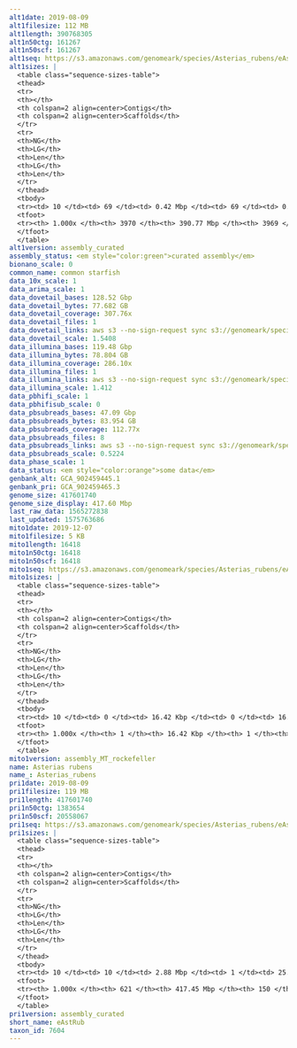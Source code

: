 ```yaml
---
alt1date: 2019-08-09
alt1filesize: 112 MB
alt1length: 390768305
alt1n50ctg: 161267
alt1n50scf: 161267
alt1seq: https://s3.amazonaws.com/genomeark/species/Asterias_rubens/eAstRub1/assembly_curated/eAstRub1.alt.cur.20190809.fasta.gz
alt1sizes: |
  <table class="sequence-sizes-table">
  <thead>
  <tr>
  <th></th>
  <th colspan=2 align=center>Contigs</th>
  <th colspan=2 align=center>Scaffolds</th>
  </tr>
  <tr>
  <th>NG</th>
  <th>LG</th>
  <th>Len</th>
  <th>LG</th>
  <th>Len</th>
  </tr>
  </thead>
  <tbody>
  <tr><td> 10 </td><td> 69 </td><td> 0.42 Mbp </td><td> 69 </td><td> 0.42 Mbp </td></tr>  <tr><td> 20 </td><td> 177 </td><td> 0.32 Mbp </td><td> 177 </td><td> 0.32 Mbp </td></tr>  <tr><td> 30 </td><td> 316 </td><td> 0.25 Mbp </td><td> 316 </td><td> 0.25 Mbp </td></tr>  <tr><td> 40 </td><td> 492 </td><td> 0.20 Mbp </td><td> 492 </td><td> 0.20 Mbp </td></tr>  <tr style="background-color:#cccccc;"><td> 50 </td><td> 709 </td><td> 0.16 Mbp </td><td> 709 </td><td> 0.16 Mbp </td></tr>  <tr><td> 60 </td><td> 984 </td><td> 0.13 Mbp </td><td> 984 </td><td> 0.13 Mbp </td></tr>  <tr><td> 70 </td><td> 1340 </td><td> 95.76 Kbp </td><td> 1340 </td><td> 95.76 Kbp </td></tr>  <tr><td> 80 </td><td> 1811 </td><td> 70.84 Kbp </td><td> 1811 </td><td> 70.84 Kbp </td></tr>  <tr><td> 90 </td><td> 2485 </td><td> 46.60 Kbp </td><td> 2485 </td><td> 46.60 Kbp </td></tr>  <tr><td> 100 </td><td> 3969 </td><td> 135  bp </td><td> 3968 </td><td> 135  bp </td></tr>  </tbody>
  <tfoot>
  <tr><th> 1.000x </th><th> 3970 </th><th> 390.77 Mbp </th><th> 3969 </th><th> 390.77 Mbp </th></tr>
  </tfoot>
  </table>
alt1version: assembly_curated
assembly_status: <em style="color:green">curated assembly</em>
bionano_scale: 0
common_name: common starfish
data_10x_scale: 1
data_arima_scale: 1
data_dovetail_bases: 128.52 Gbp
data_dovetail_bytes: 77.682 GB
data_dovetail_coverage: 307.76x
data_dovetail_files: 1
data_dovetail_links: aws s3 --no-sign-request sync s3://genomeark/species/Asterias_rubens/eAstRub1/genomic_data/dovetail/ .<br>
data_dovetail_scale: 1.5408
data_illumina_bases: 119.48 Gbp
data_illumina_bytes: 78.804 GB
data_illumina_coverage: 286.10x
data_illumina_files: 1
data_illumina_links: aws s3 --no-sign-request sync s3://genomeark/species/Asterias_rubens/eAstRub1/genomic_data/illumina/ .<br>
data_illumina_scale: 1.412
data_pbhifi_scale: 1
data_pbhifisub_scale: 0
data_pbsubreads_bases: 47.09 Gbp
data_pbsubreads_bytes: 83.954 GB
data_pbsubreads_coverage: 112.77x
data_pbsubreads_files: 8
data_pbsubreads_links: aws s3 --no-sign-request sync s3://genomeark/species/Asterias_rubens/eAstRub1/genomic_data/pacbio/ . --exclude "*ccs*bam*"<br>
data_pbsubreads_scale: 0.5224
data_phase_scale: 1
data_status: <em style="color:orange">some data</em>
genbank_alt: GCA_902459445.1
genbank_pri: GCA_902459465.3
genome_size: 417601740
genome_size_display: 417.60 Mbp
last_raw_data: 1565272838
last_updated: 1575763686
mito1date: 2019-12-07
mito1filesize: 5 KB
mito1length: 16418
mito1n50ctg: 16418
mito1n50scf: 16418
mito1seq: https://s3.amazonaws.com/genomeark/species/Asterias_rubens/eAstRub1/assembly_MT_rockefeller/eAstRub1.MT.20191207.fasta.gz
mito1sizes: |
  <table class="sequence-sizes-table">
  <thead>
  <tr>
  <th></th>
  <th colspan=2 align=center>Contigs</th>
  <th colspan=2 align=center>Scaffolds</th>
  </tr>
  <tr>
  <th>NG</th>
  <th>LG</th>
  <th>Len</th>
  <th>LG</th>
  <th>Len</th>
  </tr>
  </thead>
  <tbody>
  <tr><td> 10 </td><td> 0 </td><td> 16.42 Kbp </td><td> 0 </td><td> 16.42 Kbp </td></tr>  <tr><td> 20 </td><td> 0 </td><td> 16.42 Kbp </td><td> 0 </td><td> 16.42 Kbp </td></tr>  <tr><td> 30 </td><td> 0 </td><td> 16.42 Kbp </td><td> 0 </td><td> 16.42 Kbp </td></tr>  <tr><td> 40 </td><td> 0 </td><td> 16.42 Kbp </td><td> 0 </td><td> 16.42 Kbp </td></tr>  <tr style="background-color:#cccccc;"><td> 50 </td><td> 0 </td><td style="background-color:#ff8888;"> 16.42 Kbp </td><td> 0 </td><td style="background-color:#ff8888;"> 16.42 Kbp </td></tr>  <tr><td> 60 </td><td> 0 </td><td> 16.42 Kbp </td><td> 0 </td><td> 16.42 Kbp </td></tr>  <tr><td> 70 </td><td> 0 </td><td> 16.42 Kbp </td><td> 0 </td><td> 16.42 Kbp </td></tr>  <tr><td> 80 </td><td> 0 </td><td> 16.42 Kbp </td><td> 0 </td><td> 16.42 Kbp </td></tr>  <tr><td> 90 </td><td> 0 </td><td> 16.42 Kbp </td><td> 0 </td><td> 16.42 Kbp </td></tr>  <tr><td> 100 </td><td> 0 </td><td> 16.42 Kbp </td><td> 0 </td><td> 16.42 Kbp </td></tr>  </tbody>
  <tfoot>
  <tr><th> 1.000x </th><th> 1 </th><th> 16.42 Kbp </th><th> 1 </th><th> 16.42 Kbp </th></tr>
  </tfoot>
  </table>
mito1version: assembly_MT_rockefeller
name: Asterias rubens
name_: Asterias_rubens
pri1date: 2019-08-09
pri1filesize: 119 MB
pri1length: 417601740
pri1n50ctg: 1383654
pri1n50scf: 20558067
pri1seq: https://s3.amazonaws.com/genomeark/species/Asterias_rubens/eAstRub1/assembly_curated/eAstRub1.pri.cur.20190809.fasta.gz
pri1sizes: |
  <table class="sequence-sizes-table">
  <thead>
  <tr>
  <th></th>
  <th colspan=2 align=center>Contigs</th>
  <th colspan=2 align=center>Scaffolds</th>
  </tr>
  <tr>
  <th>NG</th>
  <th>LG</th>
  <th>Len</th>
  <th>LG</th>
  <th>Len</th>
  </tr>
  </thead>
  <tbody>
  <tr><td> 10 </td><td> 10 </td><td> 2.88 Mbp </td><td> 1 </td><td> 25.66 Mbp </td></tr>  <tr><td> 20 </td><td> 26 </td><td> 2.43 Mbp </td><td> 3 </td><td> 22.72 Mbp </td></tr>  <tr><td> 30 </td><td> 45 </td><td> 2.02 Mbp </td><td> 4 </td><td> 22.60 Mbp </td></tr>  <tr><td> 40 </td><td> 67 </td><td> 1.76 Mbp </td><td> 6 </td><td> 21.89 Mbp </td></tr>  <tr style="background-color:#cccccc;"><td> 50 </td><td> 93 </td><td style="background-color:#88ff88;"> 1.38 Mbp </td><td> 8 </td><td style="background-color:#88ff88;"> 20.56 Mbp </td></tr>  <tr><td> 60 </td><td> 126 </td><td> 1.11 Mbp </td><td> 10 </td><td> 18.07 Mbp </td></tr>  <tr><td> 70 </td><td> 168 </td><td> 0.88 Mbp </td><td> 13 </td><td> 14.67 Mbp </td></tr>  <tr><td> 80 </td><td> 224 </td><td> 0.63 Mbp </td><td> 16 </td><td> 13.49 Mbp </td></tr>  <tr><td> 90 </td><td> 306 </td><td> 0.39 Mbp </td><td> 19 </td><td> 12.66 Mbp </td></tr>  <tr><td> 100 </td><td> 620 </td><td> 6.70 Kbp </td><td> 149 </td><td> 13.68 Kbp </td></tr>  </tbody>
  <tfoot>
  <tr><th> 1.000x </th><th> 621 </th><th> 417.45 Mbp </th><th> 150 </th><th> 417.60 Mbp </th></tr>
  </tfoot>
  </table>
pri1version: assembly_curated
short_name: eAstRub
taxon_id: 7604
---
```

